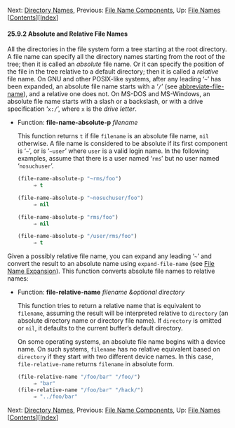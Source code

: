 

Next: [Directory Names](Directory-Names.html), Previous: [File Name Components](File-Name-Components.html), Up: [File Names](File-Names.html)   \[[Contents](index.html#SEC_Contents "Table of contents")]\[[Index](Index.html "Index")]

#### 25.9.2 Absolute and Relative File Names

All the directories in the file system form a tree starting at the root directory. A file name can specify all the directory names starting from the root of the tree; then it is called an *absolute* file name. Or it can specify the position of the file in the tree relative to a default directory; then it is called a *relative* file name. On GNU and other POSIX-like systems, after any leading ‘`~`’ has been expanded, an absolute file name starts with a ‘`/`’ (see [abbreviate-file-name](Directory-Names.html#abbreviate_002dfile_002dname)), and a relative one does not. On MS-DOS and MS-Windows, an absolute file name starts with a slash or a backslash, or with a drive specification ‘`x:/`’, where `x` is the *drive letter*.

*   Function: **file-name-absolute-p** *filename*

    This function returns `t` if file `filename` is an absolute file name, `nil` otherwise. A file name is considered to be absolute if its first component is ‘`~`’, or is ‘`~user`’ where `user` is a valid login name. In the following examples, assume that there is a user named ‘`rms`’ but no user named ‘`nosuchuser`’.

    ```lisp
    (file-name-absolute-p "~rms/foo")
         ⇒ t
    ```

    ```lisp
    (file-name-absolute-p "~nosuchuser/foo")
         ⇒ nil
    ```

    ```lisp
    (file-name-absolute-p "rms/foo")
         ⇒ nil
    ```

    ```lisp
    (file-name-absolute-p "/user/rms/foo")
         ⇒ t
    ```

Given a possibly relative file name, you can expand any leading ‘`~`’ and convert the result to an absolute name using `expand-file-name` (see [File Name Expansion](File-Name-Expansion.html)). This function converts absolute file names to relative names:

*   Function: **file-relative-name** *filename \&optional directory*

    This function tries to return a relative name that is equivalent to `filename`, assuming the result will be interpreted relative to `directory` (an absolute directory name or directory file name). If `directory` is omitted or `nil`, it defaults to the current buffer’s default directory.

    On some operating systems, an absolute file name begins with a device name. On such systems, `filename` has no relative equivalent based on `directory` if they start with two different device names. In this case, `file-relative-name` returns `filename` in absolute form.

    ```lisp
    (file-relative-name "/foo/bar" "/foo/")
         ⇒ "bar"
    (file-relative-name "/foo/bar" "/hack/")
         ⇒ "../foo/bar"
    ```

Next: [Directory Names](Directory-Names.html), Previous: [File Name Components](File-Name-Components.html), Up: [File Names](File-Names.html)   \[[Contents](index.html#SEC_Contents "Table of contents")]\[[Index](Index.html "Index")]
